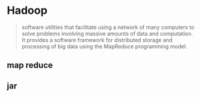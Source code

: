 # Hadoop

> software utilities that facilitate using a network of many computers to solve problems involving massive amounts of data and computation. It provides a software framework for distributed storage and processing of big data using the MapReduce programming model.

## map reduce
## jar
